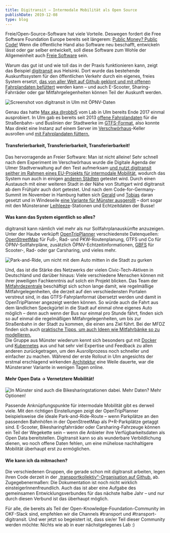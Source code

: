 ```yaml
---
title: Digitransit – Intermodale Mobilität als Open Source
publishDate: 2019-12-08
type: blog
---
```


Freie/Open-Source-Software hat viele Vorteile. Deswegen fordert die Free Software Foundation Europe bereits seit längerem: [Public Money? Public Code!](https://publiccode.eu/) Wenn die öffentliche Hand also Software neu beschafft, entwickeln lässt oder gar selber entwickelt, soll diese Software zum Wohle der Allgemeinheit auch [Freie Software](https://de.wikipedia.org/wiki/Freie_Software) sein.

Warum das gut ist und wie toll das in der Praxis funktionieren kann, zeigt das Beispiel [digitransit](https://digitransit.fi/en/) aus Helsinki. Dort wurde das bestehende Auskunftssystem für den öffentlichen Verkehr durch ein eigenes, freies System ersetzt, [das von aller Welt auf Github geklont und mit offenen Fahrplandaten befüttert](https://github.com/HSLdevcom/) werden kann – und auch E-Scooter, Sharing-Fahrräder oder gar Mitfahrgelegenheiten können Teil der Auskunft werden.

![Screenshot von digitransit in Ulm mit ÖPNV-Daten](/advent19/08_digitransit-191017.png)

Genau das hatte [Max aka @robbi5](https://robbi5.de/) vom Lab in Ulm bereits Ende 2017 einmal ausprobiert. In Ulm gab es bereits seit 2013 [offene Fahrplandaten](https://www.swu.de/privatkunden/service/mobilitaet/gtfs-daten/) für die Straßenbahn- und Buslinien der Stadtwerke im [GTFS-Format](https://de.wikipedia.org/wiki/General_Transit_Feed_Specification), also konnte Max direkt eine Instanz auf einem Server im [Verschwörhaus](https://verschwoerhaus.de)-Keller ausrollen und [mit Fahrplandaten füttern.](https://digitransit.im.verschwoerhaus.de/)

#### Transferierbarkeit, Transferierbarkeit, Transferierbarkeit!

Das hervorragende an Freier Software: Man ist nicht alleine! Sehr schnell nach dem Experiment im Verschwörhaus wurde die Digitale Agenda der Ulmer Stadtverwaltung auf den Test aufmerksam [und nutzt digitransit seither im Rahmen eines EU-Projekts für intermodale Mobilität](https://ulm.dev/projects/digitransit/), wodurch das System nun auch in einigen [anderen Städten](https://cityrouting.e-gpp.hr/) getestet wird. Durch einen Austausch mit einer weiteren Stadt in der Nähe von Stuttgart wird digitransit ab dem Frühjahr auch dort getestet. Und nach dem Code-for-Germany-Summit im November in Hamburg hatten sich [Gerald](https://geraldpape.io/) und [Tobias](https://twitter.com/webwurst) daran gesetzt und in Windeseile [eine Variante für Münster ausgerollt](https://digitransit.codeformuenster.org/) – dort sogar mit den Münsteraner [Leihleeze](https://www.leihleeze.de/)-Stationen und Echtzeitdaten der Busse!

#### Was kann das System eigentlich so alles?

digitransit kann nämlich viel mehr als nur Sollfahrplanauskünfte anzuzeigen. Unter der Haube verküpft [OpenTripPlanner](http://www.opentripplanner.org/) verschiedenste Datenquellen: [OpenStreetMap](https://de.wikipedia.org/wiki/OpenStreetMap) für Fuß-, Rad- und PKW-Routenplanung, GTFS und Co für ÖPNV-Sollfahrpläne, zusätzlich ÖPNV-Echtzeitinformationen, [GBFS](https://github.com/NABSA/gbfs) für Scooter-, Rad- oder gar Carsharing, und vieles mehr.

![Park-and-Ride, um nicht mit dem Auto mitten in die Stadt zu gurken](/advent19/08_digitransit_pr.png)

Und, das ist die Stärke des Netzwerks der vielen Civic-Tech-Aktiven in Deutschland und darüber hinaus: Viele verschiedene Menschen können mit ihrer jeweiligen Fachkenntnis auf solch ein Projekt blicken. Das Team der [Mitfahrdezentrale](https://mfdz.de/) beschäftigt sich schon lange damit, wie regelmäßige Mitfahrgelegenheiten, die derzeit auf den verschiedensten Portalen verstreut sind, in das GTFS-Fahrplanformat übersetzt werden und damit in OpenTripPlanner angezeigt werden können. So würde auch die Fahrt aus dem ländlichen Speckgürtel in die Stadt auf einmal ohne eigenes Auto möglich – denn auch wenn der Bus nur einmal pro Stunde fährt, finden sich so auf einmal die regelmäßigen Mitfahrgelegenheiten, um bis zur Straßenbahn in der Stadt zu kommen, die einen ans Ziel führt. Bei der MFDZ finden sich auch [praktische Tipps, um auch Ideen wie Mitfahrbänke so zu modellieren.](https://mfdz.de/blog/fahrplane-fur-mitfahrbanke)  
Die Gruppe aus Münster wiederum kennt sich besonders gut mit [Docker](https://de.wikipedia.org/wiki/Docker_(Software)) und [Kubernetes](https://de.wikipedia.org/wiki/Kubernetes) aus und hat sehr viel Expertise und Feedback zu allen anderen zurückgetragen, um den Ausrollprozess noch schneller und einfacher zu machen. Während der erste Rollout in Ulm angesichts der erstmal erschlagend wirkenden [Architektur](https://digitransit.fi/en/developers/architecture/) eine Weile dauerte, war die Münsteraner Variante in wenigen Tagen online.

#### Mehr Open Data → Vernetztere Mobilität!

![In Münster sind auch die Bikesharingstationen dabei. Mehr Daten? Mehr Optionen!](/advent19/08_digitransit_cfm.png)

Passende Anknüpfungspunkte für intermodale Mobilität gibt es derweil viele. Mit den richtigen Einstellungen zeigt der OpenTripPlanner beispielsweise die ideale Park-and-Ride-Route – wenn Parkplätze an den passenden Bahnhöfen in der OpenStreetMap als P+R-Parkplätze getaggt sind. E-Scooter, Bikesharingfahrräder oder Carsharing-Fahrzeuge können ein Teil der Wegekette sein – wenn die Anbieter ihre Verfügbarkeitsdaten als Open Data bereitstellen. Digitransit kann so als wunderbare Verbildlichung dienen, wo noch offene Daten fehlen, um eine mühelose nachhaltigere Mobilität überhaupt erst zu ermöglichen.

#### Wie kann ich da mitmachen?

Die verschiedenen Gruppen, die gerade schon mit digitransit arbeiten, legen ihren Code derzeit in der [„transportkollektiv“-Organisation auf Github.](https://github.com/transportkollektiv) ab. Zugegebenermaßen: Die Dokumentation ist noch nicht wirklich einsteigerInnenfreundlich. Auch das ist aber eine Aufgabe des gemeinsamen Entwicklungsverbundes für das nächste halbe Jahr – und nur durch diesen Verbund ist das überhaupt möglich.

Für alle, die bereits als Teil der Open-Knowledge-Foundation-Community im OKF-Slack sind, empfehlen wir die Channels #transport und #transport-digitransit. Und wer jetzt so begeistert ist, dass sie/er Teil dieser Community werden möchte: Nichts wie ab in euer nächstgelegenes Lab :)

